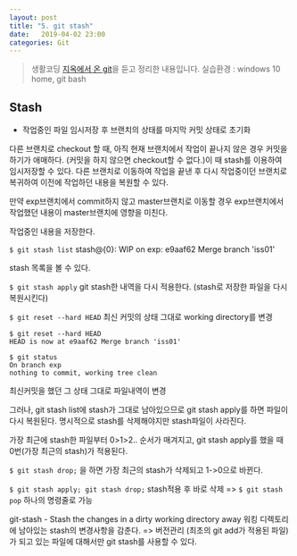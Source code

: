 ```yaml
---
layout: post
title: "5. git stash"
date:   2019-04-02 23:00
categories: Git
---
```

> 생활코딩 [지옥에서 온 git](https://opentutorials.org/course/2708)을 듣고 정리한 내용입니다.
> 실습환경 : windows 10 home, git bash

## Stash
- 작업중인 파일 임시저장 후 브랜치의 상태를 마지막 커밋 상태로 초기화

다른 브랜치로 checkout 할 때, 아직 현재 브랜치에서 작업이 끝나지 않은 경우 커밋을 하기가 애매하다. (커밋을 하지 않으면 checkout할 수 없다.)이 때 stash를 이용하여 임시저장할 수 있다. 다른 브랜치로 이동하여 작업을 끝낸 후 다시 작업중이던 브랜치로 복귀하여 이전에 작업하던 내용을 복원할 수 있다.


만약 exp브랜치에서 commit하지 않고 master브랜치로 이동할 경우
exp브랜치에서 작업했던 내용이 master브랜치에 영향을 미친다.



작업중인 내용을 저장한다.

`$ git stash list`
stash@{0}: WIP on exp: e9aaf62 Merge branch 'iss01'

stash 목록을 볼 수 있다.

`$ git stash apply`
git stash한 내역을 다시 적용한다. (stash로 저장한 파일을 다시 복원시킨다)

`$ git reset --hard HEAD`
최신 커밋의 상태 그대로 working directory를 변경

```
$ git reset --hard HEAD
HEAD is now at e9aaf62 Merge branch 'iss01'
```
```
$ git status
On branch exp
nothing to commit, working tree clean
```

최신커밋을 했던 그 상태 그대로 파일내역이 변경

그러나, git stash list에 stash가 그대로 남아있으므로
git stash apply를 하면 파일이 다시 복원된다.
명시적으로 stash를 삭제해야지만 stash파일이 사라진다.

가장 최근에 stash한 파일부터 0>1>2.. 순서가 매겨지고,
git stash apply를 했을 때 0번(가장 최근의 stash)가 적용된다.

`$ git stash drop;`
을 하면 가장 최근의 stash가 삭제되고 1->0으로 바뀐다.

`$ git stash apply; git stash drop;`
stash적용 후 바로 삭제
=> `$ git stash pop`  하나의 명령줄로 가능

git-stash - Stash the changes in a dirty working directory away
워킹 디렉토리에 남아있는 stash의 변경사항을 감춘다.
=> 버전관리 (최초의 git add가 적용된 파일)가 되고 있는 파일에 대해서만 git stash를 사용할 수 있다.
